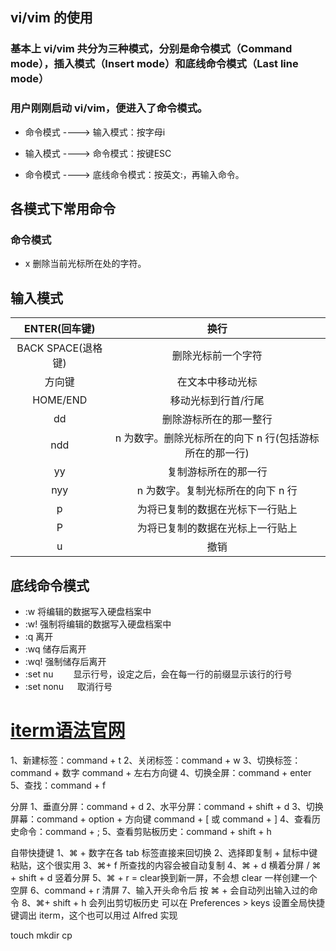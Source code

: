 ## vi/vim 的使用

### 基本上 vi/vim 共分为三种模式，分别是命令模式（Command mode），插入模式（Insert mode）和底线命令模式（Last line mode）

 

### 用户刚刚启动 vi/vim，便进入了命令模式。
- 命令模式 ----> 输入模式：按字母i

- 输入模式 ----> 命令模式：按键ESC

- 命令模式 ----> 底线命令模式：按英文:，再输入命令。


## 各模式下常用命令

### 命令模式

- x  删除当前光标所在处的字符。

## 输入模式

|   ENTER(回车键)    |                          换行                       |
|:------------------:|:-------------------------------------------------------:|
| BACK SPACE(退格键) |                   删除光标前一个字符                   |
|       方向键       |                    在文本中移动光标                    |
|      HOME/END      |                   移动光标到行首/行尾                 |
|         dd         |                 删除游标所在的那一整行                 |
|        ndd         | n 为数字。删除光标所在的向下 n 行(包括游标所在的那一行)    |
|         yy         |                  复制游标所在的那一行                 |
|        nyy         |            n 为数字。复制光标所在的向下 n 行           |
|         p          |            为将已复制的数据在光标下一行贴上             |
|         P          |            为将已复制的数据在光标上一行贴上             |
|         u          |                          撤销                      |

## 底线命令模式

- :w     将编辑的数据写入硬盘档案中
- :w!     强制将编辑的数据写入硬盘档案中
- :q     离开
- :wq     储存后离开
- :wq!   强制储存后离开
- :set nu     　　显示行号，设定之后，会在每一行的前缀显示该行的行号
- :set nonu  　  取消行号

# [iterm语法官网](https://cnbin.github.io/blog/2015/06/20/iterm2-kuai-jie-jian-da-quan/)

1、新建标签：command + t
2、关闭标签：command + w
3、切换标签：command + 数字 command + 左右方向键
4、切换全屏：command + enter
5、查找：command + f

分屏
1、垂直分屏：command + d
2、水平分屏：command + shift + d
3、切换屏幕：command + option + 方向键 command + [ 或 command + ]
4、查看历史命令：command + ;
5、查看剪贴板历史：command + shift + h

自带快捷键
1、⌘ + 数字在各 tab 标签直接来回切换
2、选择即复制 + 鼠标中键粘贴，这个很实用
3、⌘+ f 所查找的内容会被自动复制
4、⌘ + d 横着分屏 / ⌘ + shift + d 竖着分屏
5、⌘ + r = clear换到新一屏，不会想 clear 一样创建一个空屏
6、command + r 清屏
7、输入开头命令后 按 ⌘ + 会自动列出输入过的命令
8、⌘+ shift + h 会列出剪切板历史
可以在 Preferences > keys 设置全局快捷键调出 iterm，这个也可以用过 Alfred 实现


touch  mkdir cp